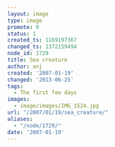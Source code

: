 ```yaml
---
layout: image
type: image
promote: 0
status: 1
created_ts: 1169197367
changed_ts: 1372159494
node_id: 1729
title: Sea creature
author: anj
created: '2007-01-19'
changed: '2013-06-25'
tags:
  - The first few days
images:
  - image/images/IMG_1524.jpg
url: "/2007/01/19/sea_creature/"
aliases:
  - "/node/1729/"
date: '2007-01-19'
---
```


